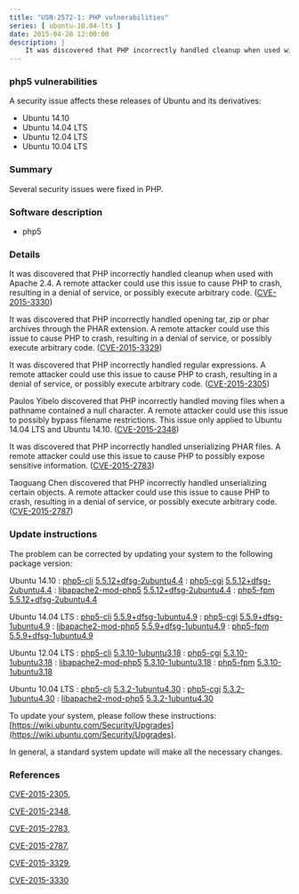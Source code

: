 ```yaml
---
title: "USN-2572-1: PHP vulnerabilities"
series: [ ubuntu-10.04-lts ]
date: 2015-04-20 12:00:00
description: |
    It was discovered that PHP incorrectly handled cleanup when used with Apache 2.4. A remote attacker could use this issue to cause PHP to crash, resulting in a denial of service, or possibly execute arbitrary code. ([CVE-2015-3330](http://people.ubuntu.com/~ubuntu-security/cve/CVE-2015-3330))
--- 
```

 
### php5 vulnerabilities

A security issue affects these releases of Ubuntu and its derivatives:

* Ubuntu 14.10
* Ubuntu 14.04 LTS
* Ubuntu 12.04 LTS
* Ubuntu 10.04 LTS

### Summary

Several security issues were fixed in PHP. 

### Software description

* php5 

### Details

It was discovered that PHP incorrectly handled cleanup when used with Apache 2.4. A remote attacker could use this issue to cause PHP to crash, resulting in a denial of service, or possibly execute arbitrary code. ([CVE-2015-3330](http://people.ubuntu.com/~ubuntu-security/cve/CVE-2015-3330))

It was discovered that PHP incorrectly handled opening tar, zip or phar archives through the PHAR extension. A remote attacker could use this issue to cause PHP to crash, resulting in a denial of service, or possibly execute arbitrary code. ([CVE-2015-3329](http://people.ubuntu.com/~ubuntu-security/cve/CVE-2015-3329))

It was discovered that PHP incorrectly handled regular expressions. A remote attacker could use this issue to cause PHP to crash, resulting in a denial of service, or possibly execute arbitrary code. ([CVE-2015-2305](http://people.ubuntu.com/~ubuntu-security/cve/CVE-2015-2305))

Paulos Yibelo discovered that PHP incorrectly handled moving files when a pathname contained a null character. A remote attacker could use this issue to possibly bypass filename restrictions. This issue only applied to Ubuntu 14.04 LTS and Ubuntu 14.10. ([CVE-2015-2348](http://people.ubuntu.com/~ubuntu-security/cve/CVE-2015-2348))

It was discovered that PHP incorrectly handled unserializing PHAR files. A remote attacker could use this issue to cause PHP to possibly expose sensitive information. ([CVE-2015-2783](http://people.ubuntu.com/~ubuntu-security/cve/CVE-2015-2783))

Taoguang Chen discovered that PHP incorrectly handled unserializing certain objects. A remote attacker could use this issue to cause PHP to crash, resulting in a denial of service, or possibly execute arbitrary code. ([CVE-2015-2787](http://people.ubuntu.com/~ubuntu-security/cve/CVE-2015-2787)) 

### Update instructions

The problem can be corrected by updating your system to the following package version:

Ubuntu 14.10
 : [php5-cli](https://launchpad.net/ubuntu/+source/php5) <span> [5.5.12+dfsg-2ubuntu4.4](https://launchpad.net/ubuntu/+source/php5/5.5.12+dfsg-2ubuntu4.4) </span> 
 : [php5-cgi](https://launchpad.net/ubuntu/+source/php5) <span> [5.5.12+dfsg-2ubuntu4.4](https://launchpad.net/ubuntu/+source/php5/5.5.12+dfsg-2ubuntu4.4) </span> 
 : [libapache2-mod-php5](https://launchpad.net/ubuntu/+source/php5) <span> [5.5.12+dfsg-2ubuntu4.4](https://launchpad.net/ubuntu/+source/php5/5.5.12+dfsg-2ubuntu4.4) </span> 
 : [php5-fpm](https://launchpad.net/ubuntu/+source/php5) <span> [5.5.12+dfsg-2ubuntu4.4](https://launchpad.net/ubuntu/+source/php5/5.5.12+dfsg-2ubuntu4.4) </span> 

Ubuntu 14.04 LTS
 : [php5-cli](https://launchpad.net/ubuntu/+source/php5) <span> [5.5.9+dfsg-1ubuntu4.9](https://launchpad.net/ubuntu/+source/php5/5.5.9+dfsg-1ubuntu4.9) </span> 
 : [php5-cgi](https://launchpad.net/ubuntu/+source/php5) <span> [5.5.9+dfsg-1ubuntu4.9](https://launchpad.net/ubuntu/+source/php5/5.5.9+dfsg-1ubuntu4.9) </span> 
 : [libapache2-mod-php5](https://launchpad.net/ubuntu/+source/php5) <span> [5.5.9+dfsg-1ubuntu4.9](https://launchpad.net/ubuntu/+source/php5/5.5.9+dfsg-1ubuntu4.9) </span> 
 : [php5-fpm](https://launchpad.net/ubuntu/+source/php5) <span> [5.5.9+dfsg-1ubuntu4.9](https://launchpad.net/ubuntu/+source/php5/5.5.9+dfsg-1ubuntu4.9) </span> 

Ubuntu 12.04 LTS
 : [php5-cli](https://launchpad.net/ubuntu/+source/php5) <span> [5.3.10-1ubuntu3.18](https://launchpad.net/ubuntu/+source/php5/5.3.10-1ubuntu3.18) </span> 
 : [php5-cgi](https://launchpad.net/ubuntu/+source/php5) <span> [5.3.10-1ubuntu3.18](https://launchpad.net/ubuntu/+source/php5/5.3.10-1ubuntu3.18) </span> 
 : [libapache2-mod-php5](https://launchpad.net/ubuntu/+source/php5) <span> [5.3.10-1ubuntu3.18](https://launchpad.net/ubuntu/+source/php5/5.3.10-1ubuntu3.18) </span> 
 : [php5-fpm](https://launchpad.net/ubuntu/+source/php5) <span> [5.3.10-1ubuntu3.18](https://launchpad.net/ubuntu/+source/php5/5.3.10-1ubuntu3.18) </span> 

Ubuntu 10.04 LTS
 : [php5-cli](https://launchpad.net/ubuntu/+source/php5) <span> [5.3.2-1ubuntu4.30](https://launchpad.net/ubuntu/+source/php5/5.3.2-1ubuntu4.30) </span> 
 : [php5-cgi](https://launchpad.net/ubuntu/+source/php5) <span> [5.3.2-1ubuntu4.30](https://launchpad.net/ubuntu/+source/php5/5.3.2-1ubuntu4.30) </span> 
 : [libapache2-mod-php5](https://launchpad.net/ubuntu/+source/php5) <span> [5.3.2-1ubuntu4.30](https://launchpad.net/ubuntu/+source/php5/5.3.2-1ubuntu4.30) </span> 

To update your system, please follow these instructions: [https://wiki.ubuntu.com/Security/Upgrades](https://wiki.ubuntu.com/Security/Upgrades).

In general, a standard system update will make all the necessary changes. 

### References

 [CVE-2015-2305](http://people.ubuntu.com/~ubuntu-security/cve/CVE-2015-2305), 

 [CVE-2015-2348](http://people.ubuntu.com/~ubuntu-security/cve/CVE-2015-2348), 

 [CVE-2015-2783](http://people.ubuntu.com/~ubuntu-security/cve/CVE-2015-2783), 

 [CVE-2015-2787](http://people.ubuntu.com/~ubuntu-security/cve/CVE-2015-2787), 

 [CVE-2015-3329](http://people.ubuntu.com/~ubuntu-security/cve/CVE-2015-3329), 

 [CVE-2015-3330](http://people.ubuntu.com/~ubuntu-security/cve/CVE-2015-3330)
 
